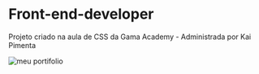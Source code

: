 # Front-end-developer

Projeto criado na aula de CSS da Gama Academy - Administrada por Kai Pimenta 

![meu portifolio](https://user-images.githubusercontent.com/104538480/166623577-b56c62c6-18cb-448d-b0d0-cfd86fda4068.png)

